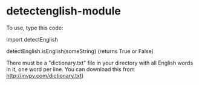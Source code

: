 # detectenglish-module

To use, type this code:

import detectEnglish

detectEnglish.isEnglish(someString) (returns True or False)

There must be a "dictionary.txt" file in your directory with all English words in it, one word per line. You can download this from http://invpy.com/dictionary.txt)
